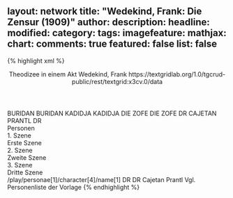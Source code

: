 layout: network
title: "Wedekind, Frank: Die Zensur (1909)"
author:
description:
headline:
modified:
category:
tags:
imagefeature:
mathjax:
chart:
comments: true
featured: false
list: false
---
{% highlight xml %}
<?xml-model href="https://raw.githubusercontent.com/DLiNa/project/master/rules/lina.rnc"?><?xml-model href="https://raw.githubusercontent.com/DLiNa/project/master/rules/lina.sch"?>
<play xmlns="http://lina.digital">
  <header>
    <title>Die Zensur</title>
    <subtitle>Theodizee in einem Akt</subtitle>
    <genretitle/>
    <author>Wedekind, Frank</author>
    <date when="1906" type="written"/>
  	<date when="1908" type="print"/>
  	<date when="1909" type="premiere"/>
  	<source>https://textgridlab.org/1.0/tgcrud-public/rest/textgrid:x3cv.0/data</source>
  </header>
  <personae>
    <character>
      <name>BURIDAN</name>
      <alias xml:id="buridan">
        <name>BURIDAN</name>
      </alias>
    </character>
    <character>
      <name>KADIDJA</name>
      <alias xml:id="kadidja">
        <name>KADIDJA</name>
      </alias>
    </character>
    <character>
      <name>DIE ZOFE</name>
      <alias xml:id="die_zofe">
        <name>DIE ZOFE</name>
      </alias>
    </character>
    <character>
      <name>DR CAJETAN PRANTL</name>
      <alias xml:id="dr">
        <name>DR</name>
      </alias>
    </character>
  </personae>
  <text>
    <div>
      <head>Personen</head>
    </div>
    <div>
      <head>1. Szene</head>
      <div>
        <head>Erste Szene</head>
        <sp who="#buridan">
          <amount n="37" unit="speech_acts"/>
          <amount n="1249" unit="words"/>
          <amount n="31" unit="lines"/>
          <amount n="7145" unit="chars"/>
        </sp>
        <sp who="#kadidja">
          <amount n="33" unit="speech_acts"/>
          <amount n="1944" unit="words"/>
          <amount n="35" unit="lines"/>
          <amount n="10804" unit="chars"/>
        </sp>
        <sp who="#die_zofe">
          <amount n="3" unit="speech_acts"/>
          <amount n="39" unit="words"/>
          <amount n="2" unit="lines"/>
          <amount n="217" unit="chars"/>
        </sp>
      </div>
    </div>
    <div>
      <head>2. Szene</head>
      <div>
        <head>Zweite Szene</head>
        <sp who="#die_zofe">
          <amount n="1" unit="speech_acts"/>
          <amount n="11" unit="words"/>
          <amount n="1" unit="lines"/>
          <amount n="55" unit="chars"/>
        </sp>
        <sp who="#buridan">
          <amount n="35" unit="speech_acts"/>
          <amount n="2176" unit="words"/>
          <amount n="6" unit="lines"/>
          <amount n="13152" unit="chars"/>
        </sp>
        <sp who="#dr">
          <amount n="36" unit="speech_acts"/>
          <amount n="1781" unit="words"/>
          <amount n="8" unit="lines"/>
          <amount n="11082" unit="chars"/>
        </sp>
        <sp who="#kadidja">
          <amount n="3" unit="speech_acts"/>
          <amount n="17" unit="words"/>
          <amount n="3" unit="lines"/>
          <amount n="106" unit="chars"/>
        </sp>
      </div>
    </div>
    <div>
      <head>3. Szene</head>
      <div>
        <head>Dritte Szene</head>
        <sp who="#kadidja">
          <amount n="28" unit="speech_acts"/>
          <amount n="548" unit="words"/>
          <amount n="18" unit="lines"/>
          <amount n="3049" unit="chars"/>
        </sp>
        <sp who="#buridan">
          <amount n="28" unit="speech_acts"/>
          <amount n="891" unit="words"/>
          <amount n="12" unit="lines"/>
          <amount n="5147" unit="chars"/>
        </sp>
      </div>
    </div>
  </text>
	<documentation>
		<change n="1" type="adjustSpeaker" who="dariokampkaspar">
			<path>/play/personae[1]/character[4]/name[1]</path>
			<orig>DR</orig>
			<corr>DR Cajetan Prantl</corr>
			<comment>Vgl. Personenliste der Vorlage</comment>
		</change>
	</documentation>
</play>
{% endhighlight %}